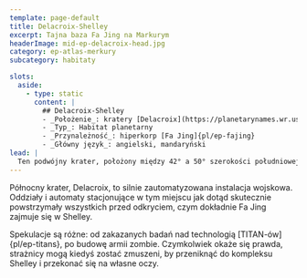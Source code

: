 ```yaml
---
template: page-default
title: Delacroix-Shelley
excerpt: Tajna baza Fa Jing na Markurym
headerImage: mid-ep-delacroix-head.jpg
category: ep-atlas-merkury
subcategory: habitaty

slots:
  aside:
    - type: static
      content: |
        ## Delacroix-Shelley
        - _Położenie_: kratery [Delacroix](https://planetarynames.wr.usgs.gov/Feature/1466) i [Shelley](https://planetarynames.wr.usgs.gov/Feature/5483), ([Merkury]{pl/ep-atlas-merkury})
        - _Typ_: Habitat planetarny
        - _Przynależność_: hiperkorp [Fa Jing]{pl/ep-fajing}
        - _Główny język_: angielski, mandaryński
lead: |
  Ten podwójny krater, położony między 42° a 50° szerokości południowej, jest tajną bazą [Fa Jing]{pl/ep-fajing}. Delacroix-Shelley znajduje się w bardzo dogodnej lokalizacji. Leżąc blisko skromnych pokładów lodu polarnego Merkurego, jest jednym z nielicznych habitatów, które mają tanie i wystarczające źródło wody. Co ważniejsze, znajduje się daleko od bardziej rozwiniętej półkuli północnej.
---
```

Północny krater, Delacroix, to silnie zautomatyzowana instalacja wojskowa. Oddziały i automaty stacjonujące w tym miejscu jak dotąd skutecznie powstrzymały wszystkich przed odkryciem, czym dokładnie Fa Jing zajmuje się w Shelley.

Spekulacje są różne: od zakazanych badań nad technologią [TITAN-ów]{pl/ep-titans}, po budowę armii zombie. Czymkolwiek okaże się prawda, strażnicy mogą kiedyś zostać zmuszeni, by przeniknąć do kompleksu Shelley i przekonać się na własne oczy.